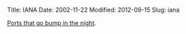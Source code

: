 Title: IANA
Date: 2002-11-22
Modified: 2012-09-15
Slug: iana

<a href="http://www.iana.org/assignments/port-numbers" >Ports that go bump in the night</a>.
